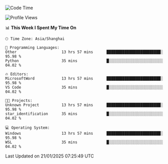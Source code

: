 <!--START_SECTION:waka-->
![Code Time](http://img.shields.io/badge/Code%20Time-2%2C226%20hrs%208%20mins-blue)

![Profile Views](http://img.shields.io/badge/Profile%20Views-1-blue)

📊 **This Week I Spent My Time On** 

```text
🕑︎ Time Zone: Asia/Shanghai

💬 Programming Languages: 
Other                    13 hrs 57 mins      ████████████████████████░   95.98 % 
Python                   35 mins             █░░░░░░░░░░░░░░░░░░░░░░░░   04.02 % 

🔥 Editors: 
MicrosoftWord            13 hrs 57 mins      ████████████████████████░   95.98 % 
VS Code                  35 mins             █░░░░░░░░░░░░░░░░░░░░░░░░   04.02 % 

🐱‍💻 Projects: 
Unknown Project          13 hrs 57 mins      ████████████████████████░   95.98 % 
star_identification      35 mins             █░░░░░░░░░░░░░░░░░░░░░░░░   04.02 % 

💻 Operating System: 
Windows                  13 hrs 57 mins      ████████████████████████░   95.98 % 
WSL                      35 mins             █░░░░░░░░░░░░░░░░░░░░░░░░   04.02 % 
```


 Last Updated on 21/01/2025 07:25:49 UTC
<!--END_SECTION:waka-->